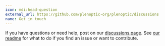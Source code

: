 ```yaml
---
icon: mdi:head-question
external_url: https://github.com/plenoptic-org/plenoptic/discussions
name: Get in touch
---
```


If you have questions or need help, post on our [discussions page](https://github.com/plenoptic-org/plenoptic/discussions). See [our readme](https://github.com/plenoptic-org/plenoptic?tab=readme-ov-file#getting-help) for what to do if you find an issue or want to contribute.
